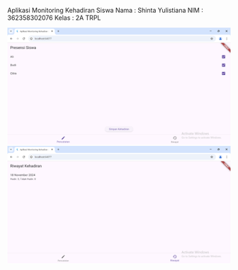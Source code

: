 Aplikasi Monitoring Kehadiran Siswa
Nama    : Shinta Yulistiana
NIM     : 362358302076
Kelas   : 2A TRPL

![alt text](image.png)
![alt text](image-1.png)